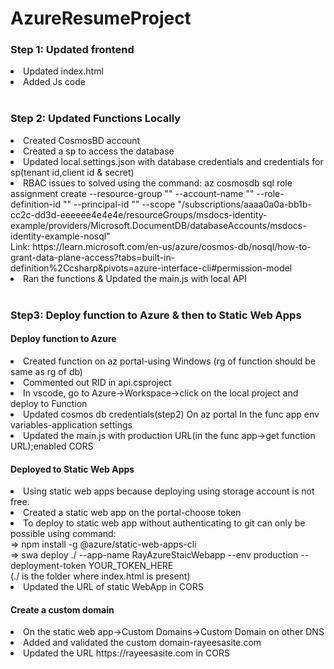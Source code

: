 # AzureResumeProject

<h3>Step 1: Updated frontend</h3>
<li> Updated index.html</li>
<li> Added Js code</li>

<br>
<h3>Step 2: Updated Functions Locally</h3>
<li> Created CosmosBD account</li>
<li> Created a sp to access the database </li>
<li> Updated local.settings.json with database credentials and credentials for sp(tenant id,client id & secret)</li>
<li> RBAC issues to solved using the command:
az cosmosdb sql role assignment create --resource-group "<name-of-existing-resource-group>" --account-name "<name-of-existing-nosql-account>" --role-definition-id "<id-of-new-role-definition>" --principal-id "<id-of-existing-identity>" --scope "/subscriptions/aaaa0a0a-bb1b-cc2c-dd3d-eeeeee4e4e4e/resourceGroups/msdocs-identity-example/providers/Microsoft.DocumentDB/databaseAccounts/msdocs-identity-example-nosql"<br>Link: https://learn.microsoft.com/en-us/azure/cosmos-db/nosql/how-to-grant-data-plane-access?tabs=built-in-definition%2Ccsharp&pivots=azure-interface-cli#permission-model </li>
<li>Ran the functions & Updated the main.js with local API</li>


<br>
<h3>Step3: Deploy function to Azure & then to Static Web Apps</h3>
<h4>Deploy function to Azure</h4>
<li> Created function on az portal-using Windows (rg of function should be same as rg of db)</li>
<li> Commented out RID in api.csproject</li>
<li> In vscode, go to Azure->Workspace->click on the local project and deploy to Function</li>
<li> Updated cosmos db credentials(step2) On az portal In the func app env variables-application settings</li>
<li> Updated the main.js with production URL(in the func app->get function URL);enabled CORS</li>
<h4>Deployed to Static Web Apps </h4>
<li>Using static web apps because deploying using storage account is not free.</li>
<li>Created a static web app on the portal-choose token<br>
<li>To deploy to static web app without authenticating to git can only be possible using command:<br>
        => npm install -g @azure/static-web-apps-cli<br>
        => swa deploy ./ --app-name RayAzureStaicWebapp --env production --deployment-token YOUR_TOKEN_HERE<br>(./ is the folder where index.html is present)</li>
<li> Updated the URL of static WebApp in CORS </li>

<h4>Create a custom domain</h4>
<li>On the static web app->Custom Domains->Custom Domain on other DNS</LI>
<li> Added and validated the custom domain-rayeesasite.com</li>
<li>Updated the URL https://rayeesasite.com in CORS</li>






